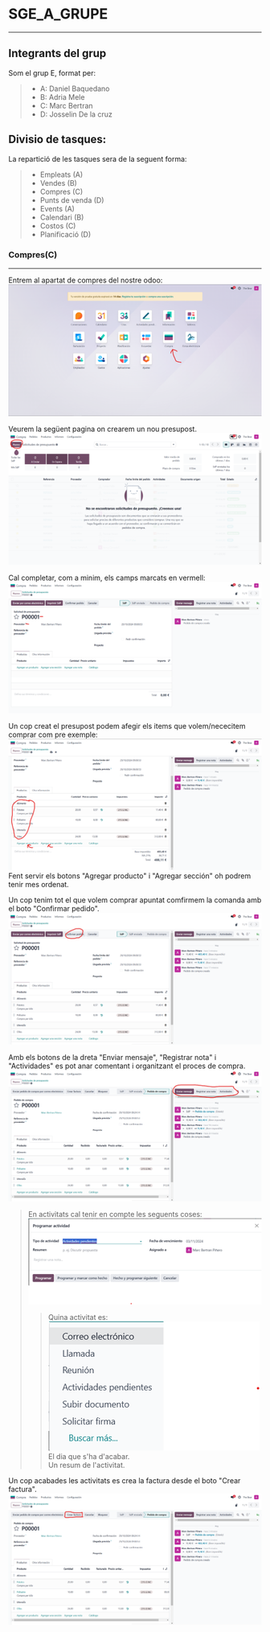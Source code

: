 # SGE_A_GRUPE
-------------
## Integrants del grup
Som el grup E, format per:
>* A: Daniel Baquedano
>* B: Adria Mele
>* C: Marc Bertran
>* D: Josselin De la cruz

## Divisio de tasques:
La repartició de les tasques sera de la seguent forma:
>* Empleats (A)
>* Vendes (B)
>* Compres (C)
>* Punts de venda (D)
>* Events (A)
>* Calendari (B)
>* Costos (C)
>* Planificació (D)

### Compres(C)
----
Entrem al apartat de compres del nostre odoo:
![alttext](img/Compres/1entrarCompres.png "Entrar a compres")

Veurem la següent pagina on crearem un nou presupost.
![alttext](img/Compres/2nouPresupost.png "Creem nou presupost")

Cal completar, com a minim, els camps marcats en vermell:
![alttext](img/Compres/3presuCreat.png "P00001")

Un cop creat el presupost podem afegir els items que volem/nececitem comprar com pre exemple:
![alttext](img/Compres/4afegirProductes.png "Afegir productes")
Fent servir els botons "Agregar producto" i "Agregar sección" oh podrem tenir mes ordenat.

Un cop tenim tot el que volem comprar apuntat comfirmem la comanda amb el boto "Confirmar pedido".
![alttext](img/Compres/5confirmemComanda.png "Confirmar comanda")

Amb els botons de la dreta "Enviar mensaje", "Registrar nota" i "Actividades" es pot anar comentant i organitzant el proces de compra.
![alttext](img/Compres/6seguimentPressu.png "Seguiment pressupost")

>En activitats cal tenir en compte les seguents coses:
>![alttext](img/Compres/6.1Activitats.png "Activitats")     
>>Quina activitat es:   
>>![alttext](img/Compres/6.2tipusActivitat.png "Tipus Activitats")    
>>El dia que s'ha d'acabar.     
>>Un resum de l'activitat.

Un cop acabades les activitats es crea la factura desde el boto "Crear factura".
![alttext](img/Compres/7crearFactura.png "Crear factura")